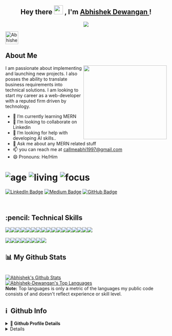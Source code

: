 <!-- <img src="https://github-readme-stats.vercel.app/api?username=Abhi-lab2&&show_icons=true&title_color=ffffff&icon_color=bb2acf&text_color=daf7dc&bg_color=151515">

<img src="https://github-readme-stats.vercel.app/api/top-langs/?username=Abhishek-Dewangan&layout=compact">

 -->
<h2 align="center">
  Hey there <img src="https://media.giphy.com/media/hvRJCLFzcasrR4ia7z/giphy.gif" width="28"> , I'm <a href="https://abhishekdewanganportfolio.netlify.app/" target="_blank" rel="noopener noreferrer">Abhishek Dewangan </a>!   
</h2>

<p align="center">
  <img src="https://readme-typing-svg.herokuapp.com/?lines=Passionate%20Coder;&center=true&width=500&height=50">
</p>

<a href='https://www.linkedin.com/in/abhishek-dewangan-319345218/'>
  <img align="left" alt="Abhishek's LinkedIn" width="40px" src="https://raw.githubusercontent.com/peterthehan/peterthehan/master/assets/linkedin.svg" />
</a>

<br/>
<br/>

## About Me

<img align='right' src="https://media.bitdegree.org/storage/media/images/2018/08/what-is-a-web-developer.jpg" width="260" height='230'>
I am passionate about implementing and launching new projects. I also posses the ability to translate business requirements into technical solutions. I am looking to start my career as a web-developer with a reputed firm driven by technology.

- 🌱 I’m currently learning MERN
- 👯 I’m looking to collaborate on Linkedin
- 🤔 I’m looking for help with developing AI skills..
- 💬 Ask me about any MERN related stuff
- 📫 you can reach me at callmeabhi1997@gmail.com
- 😄 Pronouns: He/Him
  <!-- - ⚡ Fun fact: Hot water will turn into ice faster than cold water. -->
   <br>

![age](https://img.shields.io/badge/age-24-blue&height="20")
![living](https://img.shields.io/badge/living-Bilaspur,Chhattisgarh-maroon)
![focus](https://img.shields.io/badge/focus-SoftwareDevelopment-teal)
=============================
[![LinkedIn Badge](https://img.shields.io/badge/LinkedIn--informational?style=flat&logo=linkedin&logoColor=lightblue&color=crimson)](https://www.linkedin.com/in/abhishek-dewangan-319345218/)
[![Medium Badge](https://img.shields.io/badge/Medium--informational?style=flat&logo=medium&logoColor=white&color=yellow)](https://medium.com/@callmeabhi1997)
[![GitHub Badge](https://img.shields.io/badge/GitHub--informational?style=flat&logo=github&logoColor=white&color=blue)](https://github.com/Abhishek-Dewangan)

<br>
 
<h2> :pencil: Technical Skills</h2>

<div style="display: flex;">
  <img src="https://img.shields.io/badge/Node.js-43853D?style=for-the-badge&logo=node.js&logoColor=white" /> 
  <img src="https://img.shields.io/badge/MongoDB-2e542d?style=for-the-badge&logo=mongodb&logoColor=white" />
  <img src="https://img.shields.io/badge/JavaScript-323330?style=for-the-badge&logo=javascript&logoColor=F7DF1E" /> 
  <img src="https://img.shields.io/badge/HTML5-E34F26?style=for-the-badge&logo=html5&logoColor=white" />
  <img src="https://img.shields.io/badge/CSS3-1572B6?style=for-the-badge&logo=css3&logoColor=white" /> 
  <img src="https://img.shields.io/badge/React-20232A?style=for-the-badge&logo=react&logoColor=61DAFB" />
  <img src="https://img.shields.io/badge/Redux-593D88?style=for-the-badge&logo=redux&logoColor=white" />
  <img src="https://img.shields.io/badge/Express.js-404D59?style=for-the-badge" />
  <img src="https://img.shields.io/badge/typescript-%23007ACC.svg?style=for-the-badge&logo=typescript&logoColor=white" />  
  <img src="https://img.shields.io/badge/Material--UI-0081CB?style=for-the-badge&logo=material-ui&logoColor=white" />
  <img src="https://img.shields.io/badge/chakra-%234ED1C5.svg?style=for-the-badge&logo=chakraui&logoColor=white" />
  <img src="https://img.shields.io/badge/React_Native-20232A?style=for-the-badge&logo=react&logoColor=61DAFB" />
  <img src="https://img.shields.io/badge/JWT-black?style=for-the-badge&logo=JSON%20web%20tokens" />
  <img src="https://img.shields.io/badge/nestjs-%23E0234E.svg?style=for-the-badge&logo=nestjs&logoColor=white" />
  <img src="https://img.shields.io/badge/Next-black?style=for-the-badge&logo=next.js&logoColor=white" />
  <img src="https://img.shields.io/badge/React_Router-CA4245?style=for-the-badge&logo=react-router&logoColor=white" />
  <img src="https://img.shields.io/badge/Socket.io-black?style=for-the-badge&logo=socket.io&badgeColor=010101" />  
</div>

<br>

<div style="display: flex;">
  <img src="https://img.shields.io/badge/Postman-FF6C37?style=for-the-badge&logo=postman&logoColor=white" />
  <img src="https://img.shields.io/badge/Heroku-430098?style=for-the-badge&logo=heroku&logoColor=white" />
  <img src="https://img.shields.io/badge/netlify-%23000000.svg?style=for-the-badge&logo=netlify&logoColor=#00C7B7" />
  <img src="https://img.shields.io/badge/GitHub-100000?style=for-the-badge&logo=github&logoColor=white" />
  <img src="https://img.shields.io/badge/Vercel-000000?style=for-the-badge&logo=vercel&logoColor=white" />
  <img src="https://img.shields.io/badge/Visual%20Studio%20Code-0078d7.svg?style=for-the-badge&logo=visual-studio-code&logoColor=white" />
  <img src="https://img.shields.io/badge/Insomnia-black?style=for-the-badge&logo=insomnia&logoColor=5849BE" />
  <img src="https://img.shields.io/badge/expo-1C1E24?style=for-the-badge&logo=expo&logoColor=#D04A37" />
</div>

## 📊 My Github Stats

<br/>
    <a href="https://github.com/Abhishek-Dewangan/github-readme-stats"><img alt="Abhishek's Github Stats" src="https://github-readme-stats.vercel.app/api?username=Abhishek-Dewangan&show_icons=true&count_private=true&theme=chartreuse-dark&hide_border=true&bg_color=0D1117" /></a>
    </br>
  <a href="https://github.com/Abhishek-Dewangan/github-readme-stats"><img alt="Abhishek-Dewangan's Top Languages" src="https://github-readme-stats.vercel.app/api/top-langs/?username=Abhishek-Dewangan&langs_count=8&count_private=true&layout=compact&theme=react&hide_border=true&bg_color=0D1117" /></a>
  <br/>
  <b>Note:</b> Top languages is only a metric of the languages my public code consists of and doesn't reflect experience or skill level.
  
 <br>
 
 <h2>ℹ️ &nbsp;Github Info</h2>
<details>	
  <summary><b>🔎 Github Profile Details</b></summary>
<p align="center"><img height="180em" src="https://github-profile-summary-cards.vercel.app/api/cards/profile-details?username=Abhishek-Dewangan&theme=github_dark" alt="Abhishek-Dewangan" align = "center"/></p>
</details>
<details>
<!--  <summary><b>🔥 Github Streaks</b></summary>
<p align="center"><img src="https://github-readme-streak-statskbiswal01s.herokuapp.com/?user=Abhi-lab2&theme=black-ice&hide_border=true&stroke=0000&background=0D1117&ring=e05397&fire=e05397&currStreakLabel=e05397" alt="Abhishek-Dewangan" /></p>
</details> -->
<details>
<summary><b>📊 Github Contribution Graph</b></summary>
<p align="center"<a href="#"><img alt="Abhishek-Dewangan's Activity Graph" src="https://activity-graph.herokuapp.com/graph?username=Abhishek-Dewangan&bg_color=0D1117&color=e05397&line=e05397&point=FFFFFF&hide_border=true&" /></a></p>
</details>
<details>   
 <summary><b>🏆 Github Achievements</b></summary>
<p align="center"> <a href="https://github.com/Abhishek-Dewangan"><img src="https://github-profile-trophy.vercel.app/?username=Abhishek-Dewangan&margin-w=5&theme=radical" alt="Abhishek" /></a> </p>
 </details>

 <hr>
